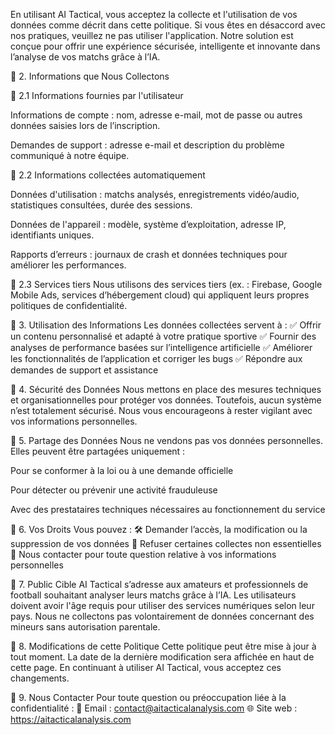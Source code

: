En utilisant AI Tactical, vous acceptez la collecte et l'utilisation de vos données comme décrit dans cette politique.
Si vous êtes en désaccord avec nos pratiques, veuillez ne pas utiliser l'application.
Notre solution est conçue pour offrir une expérience sécurisée, intelligente et innovante dans l’analyse de vos matchs grâce à l’IA.

🔹 2. Informations que Nous Collectons

📌 2.1 Informations fournies par l'utilisateur

Informations de compte : nom, adresse e-mail, mot de passe ou autres données saisies lors de l’inscription.

Demandes de support : adresse e-mail et description du problème communiqué à notre équipe.

📌 2.2 Informations collectées automatiquement

Données d'utilisation : matchs analysés, enregistrements vidéo/audio, statistiques consultées, durée des sessions.

Données de l'appareil : modèle, système d’exploitation, adresse IP, identifiants uniques.

Rapports d’erreurs : journaux de crash et données techniques pour améliorer les performances.

📌 2.3 Services tiers
Nous utilisons des services tiers (ex. : Firebase, Google Mobile Ads, services d’hébergement cloud) qui appliquent leurs propres politiques de confidentialité.

🔹 3. Utilisation des Informations
Les données collectées servent à :
✅ Offrir un contenu personnalisé et adapté à votre pratique sportive
✅ Fournir des analyses de performance basées sur l’intelligence artificielle
✅ Améliorer les fonctionnalités de l’application et corriger les bugs
✅ Répondre aux demandes de support et assistance

🔹 4. Sécurité des Données
Nous mettons en place des mesures techniques et organisationnelles pour protéger vos données.
Toutefois, aucun système n’est totalement sécurisé. Nous vous encourageons à rester vigilant avec vos informations personnelles.

🔹 5. Partage des Données
Nous ne vendons pas vos données personnelles. Elles peuvent être partagées uniquement :

Pour se conformer à la loi ou à une demande officielle

Pour détecter ou prévenir une activité frauduleuse

Avec des prestataires techniques nécessaires au fonctionnement du service

🔹 6. Vos Droits
Vous pouvez :
🛠 Demander l’accès, la modification ou la suppression de vos données
🚫 Refuser certaines collectes non essentielles
📩 Nous contacter pour toute question relative à vos informations personnelles

🔹 7. Public Cible
AI Tactical s’adresse aux amateurs et professionnels de football souhaitant analyser leurs matchs grâce à l’IA.
Les utilisateurs doivent avoir l'âge requis pour utiliser des services numériques selon leur pays.
Nous ne collectons pas volontairement de données concernant des mineurs sans autorisation parentale.

🔹 8. Modifications de cette Politique
Cette politique peut être mise à jour à tout moment. La date de la dernière modification sera affichée en haut de cette page.
En continuant à utiliser AI Tactical, vous acceptez ces changements.

🔹 9. Nous Contacter
Pour toute question ou préoccupation liée à la confidentialité :
📧 Email : contact@aitacticalanalysis.com
🌐 Site web : https://aitacticalanalysis.com
